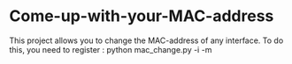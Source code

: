 # Come-up-with-your-MAC-address

This project allows you to change the MAC-address of any interface. To do this, you need to register :
  python mac_change.py -i <interface name> -m <To the MAC-address you want to replace>

